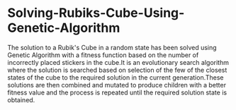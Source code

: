 # Solving-Rubiks-Cube-Using-Genetic-Algorithm
The solution to a Rubik's Cube in a random state has been solved using Genetic Algorithm with a fitness function based on the number of incorrectly placed stickers in the cube.It is an evolutionary search algorithm where the solution is searched based on selection of the few of the closest states of the cube to the required solution in the current generation.These solutions are then combined and mutated to produce children with a better fitness value and the process is repeated until the required solution state is obtained.
